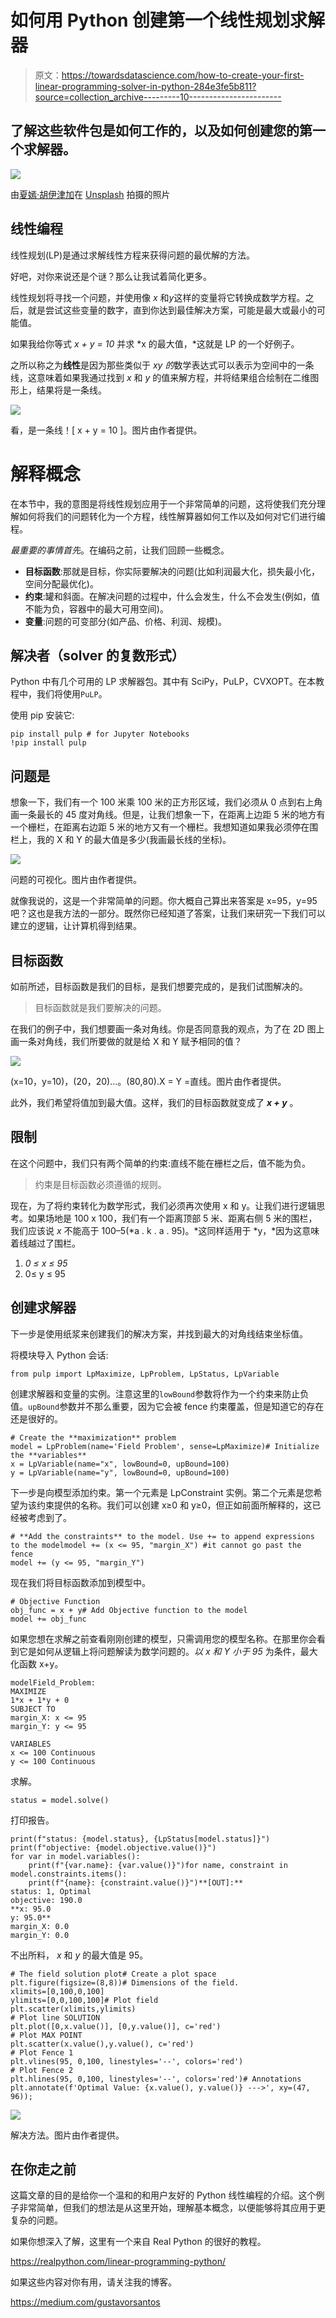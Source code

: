 # 如何用 Python 创建第一个线性规划求解器

> 原文：<https://towardsdatascience.com/how-to-create-your-first-linear-programming-solver-in-python-284e3fe5b811?source=collection_archive---------10----------------------->

## 了解这些软件包是如何工作的，以及如何创建您的第一个求解器。

![](img/915aa8c6603241f15337f97a6a1c1ad8.png)

由[夏嫣·胡伊津加](https://unsplash.com/@iam_anih?utm_source=unsplash&utm_medium=referral&utm_content=creditCopyText)在 [Unsplash](https://unsplash.com/s/photos/line?utm_source=unsplash&utm_medium=referral&utm_content=creditCopyText) 拍摄的照片

## **线性编程**

线性规划(LP)是通过求解线性方程来获得问题的最优解的方法。

好吧，对你来说还是个谜？那么让我试着简化更多。

线性规划将寻找一个问题，并使用像 *x* 和*y*这样的变量将它转换成数学方程。之后，就是尝试这些变量的数字，直到你达到最佳解决方案，可能是最大或最小的可能值。

如果我给你等式 *x + y = 10* 并求 *x 的最大值，*这就是 LP 的一个好例子。

之所以称之为**线性**是因为那些类似于 *xy 的*数学表达式可以表示为空间中的一条线，这意味着如果我通过找到 *x* 和 *y* 的值来解方程，并将结果组合绘制在二维图形上，结果将是一条线。

![](img/f90425034f363dbca45c8ad311fe4def.png)

看，是一条线！[ x + y = 10 ]。图片由作者提供。

# 解释概念

在本节中，我的意图是将线性规划应用于一个非常简单的问题，这将使我们充分理解如何将我们的问题转化为一个方程，线性解算器如何工作以及如何对它们进行编程。

*最重要的事情首先*。在编码之前，让我们回顾一些概念。

*   **目标函数**:那就是目标，你实际要解决的问题(比如利润最大化，损失最小化，空间分配最优化)。
*   **约束**:罐和斜面。在解决问题的过程中，什么会发生，什么不会发生(例如，值不能为负，容器中的最大可用空间)。
*   **变量**:问题的可变部分(如产品、价格、利润、规模)。

## 解决者（solver 的复数形式）

Python 中有几个可用的 LP 求解器包。其中有 SciPy，PuLP，CVXOPT。在本教程中，我们将使用`PuLP`。

使用 pip 安装它:

```
pip install pulp # for Jupyter Notebooks
!pip install pulp
```

## 问题是

想象一下，我们有一个 100 米乘 100 米的正方形区域，我们必须从 0 点到右上角画一条最长的 45 度对角线。但是，让我们想象一下，在距离上边距 5 米的地方有一个栅栏，在距离右边距 5 米的地方又有一个栅栏。我想知道如果我必须停在围栏上，我的 X 和 Y 的最大值是多少(我画最长线的坐标)。

![](img/a9e64f9f9268acf35f8e4b8a088518ed.png)

问题的可视化。图片由作者提供。

就像我说的，这是一个非常简单的问题。你大概自己算出来答案是 x=95，y=95 吧？这也是我方法的一部分。既然你已经知道了答案，让我们来研究一下我们可以建立的逻辑，让计算机得到结果。

## 目标函数

如前所述，目标函数是我们的目标，是我们想要完成的，是我们试图解决的。

> 目标函数就是我们要解决的问题。

在我们的例子中，我们想要画一条对角线。你是否同意我的观点，为了在 2D 图上画一条对角线，我们所要做的就是给 X 和 Y 赋予相同的值？

![](img/c7f2b4b8258e2c46bf33f4655354d3ff.png)

(x=10，y=10)，(20，20)…。(80,80).X = Y =直线。图片由作者提供。

此外，我们希望将值加到最大值。这样，我们的目标函数就变成了 ***x + y*** 。

## 限制

在这个问题中，我们只有两个简单的约束:直线不能在栅栏之后，值不能为负。

> 约束是目标函数必须遵循的规则。

现在，为了将约束转化为数学形式，我们必须再次使用 x 和 y。让我们进行逻辑思考。如果场地是 100 x 100，我们有一个距离顶部 5 米、距离右侧 5 米的围栏，我们应该说 *x* 不能高于 100–5(*a . k . a . 95)。*这同样适用于 *y，*因为这意味着线越过了围栏。

1.  *0 ≤ x ≤ 95*
2.  0≤ y ≤ 95

## 创建求解器

下一步是使用纸浆来创建我们的解决方案，并找到最大的对角线结束坐标值。

将模块导入 Python 会话:

```
from pulp import LpMaximize, LpProblem, LpStatus, LpVariable
```

创建求解器和变量的实例。注意这里的`lowBound`参数将作为一个约束来防止负值。`upBound`参数并不那么重要，因为它会被 fence 约束覆盖，但是知道它的存在还是很好的。

```
# Create the **maximization** problem
model = LpProblem(name='Field Problem', sense=LpMaximize)# Initialize the **variables**
x = LpVariable(name="x", lowBound=0, upBound=100)
y = LpVariable(name="y", lowBound=0, upBound=100)
```

下一步是向模型添加约束。第一个元素是 LpConstraint 实例。第二个元素是您希望为该约束提供的名称。我们可以创建 x≥0 和 y≥0，但正如前面所解释的，这已经被考虑到了。

```
# **Add the constraints** to the model. Use += to append expressions to the modelmodel += (x <= 95, "margin_X") #it cannot go past the fence
model += (y <= 95, "margin_Y")
```

现在我们将目标函数添加到模型中。

```
# Objective Function
obj_func = x + y# Add Objective function to the model
model += obj_func
```

如果您想在求解之前查看刚刚创建的模型，只需调用您的模型名称。在那里你会看到它是如何从逻辑上将问题解读为数学问题的。*以 x 和 Y 小于 95* 为条件，最大化函数 x+y。

```
modelField_Problem: 
MAXIMIZE 
1*x + 1*y + 0 
SUBJECT TO 
margin_X: x <= 95  
margin_Y: y <= 95 

VARIABLES 
x <= 100 Continuous 
y <= 100 Continuous
```

求解。

```
status = model.solve()
```

打印报告。

```
print(f"status: {model.status}, {LpStatus[model.status]}")
print(f"objective: {model.objective.value()}")
for var in model.variables():
    print(f"{var.name}: {var.value()}")for name, constraint in model.constraints.items():
    print(f"{name}: {constraint.value()}")**[OUT]:**
status: 1, Optimal 
objective: 190.0 
**x: 95.0 
y: 95.0** 
margin_X: 0.0 
margin_Y: 0.0
```

不出所料， *x* 和 *y* 的最大值是 95。

```
# The field solution plot# Create a plot space
plt.figure(figsize=(8,8))# Dimensions of the field.
xlimits=[0,100,0,100]
ylimits=[0,0,100,100]# Plot field
plt.scatter(xlimits,ylimits)
# Plot line SOLUTION
plt.plot([0,x.value()], [0,y.value()], c='red')
# Plot MAX POINT
plt.scatter(x.value(),y.value(), c='red')
# Plot Fence 1
plt.vlines(95, 0,100, linestyles='--', colors='red')
# Plot Fence 2
plt.hlines(95, 0,100, linestyles='--', colors='red')# Annotations
plt.annotate(f'Optimal Value: {x.value(), y.value()} --->', xy=(47, 96));
```

![](img/b969bd45b52b6065f6ec661d7a1f27a4.png)

解决方法。图片由作者提供。

## 在你走之前

这篇文章的目的是给你一个温和的和用户友好的 Python 线性编程的介绍。这个例子非常简单，但我们的想法是从这里开始，理解基本概念，以便能够将其应用于更复杂的问题。

如果你想深入了解，这里有一个来自 Real Python 的很好的教程。

<https://realpython.com/linear-programming-python/>  

如果这些内容对你有用，请关注我的博客。

<https://medium.com/gustavorsantos> 